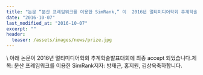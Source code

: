 ```yaml
---
title: "논문 “분산 프레임워크를 이용한 SimRank,” 이  2016년 멀티미디어학회 추계학술발표대회에 게재되었습니다."
date: "2016-10-07"
last_modified_at: "2016-10-07"
excerpt: ""
header:
  teaser: /assets/images/news/prize.jpg
---
```

\\
아래 논문이 2016년 멀티미디어학회 추계학술발표대회에 최종 accept 되었습니다.제목: 분산 프레임워크를 이용한 SimRank저자: 방재근, 홍지원, 김상욱축하합니다.